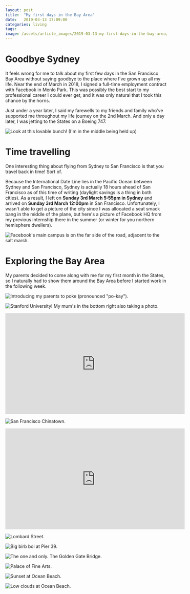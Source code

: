 ```yaml
---
layout: post
title:  "My first days in the Bay Area"
date:   2019-03-13 17:09:00
categories: living
tags:
image: /assets/article_images/2019-03-13-my-first-days-in-the-bay-area/desktop.jpg
---
```


# Goodbye Sydney
It feels wrong for me to talk about my first few days in the San Francisco Bay Area without saying goodbye to the place
where I've grown up all my life. Near the end of March in 2018, I signed a full-time employment
contract with Facebook in Menlo Park. This was possibly the best start to my professional career
I could ever get, and it was only natural that I took this chance by the horns.

Just under a year later, I said my farewells to my friends and family who've supported me
throughout my life journey on the 2nd March. And only a day later, I was jetting to the States on a Boeing 747.

![Look at this lovable bunch! (I'm in the middle being held up)](/assets/article_images/2019-03-13-my-first-days-in-the-bay-area/1.jpg)

# Time travelling
One interesting thing about flying from Sydney to San Francisco is that you travel back in time!
Sort of.

Because the International Date Line lies in the Pacific Ocean between Sydney and San Francisco,
Sydney is actually 18 hours ahead of San Francisco as of this time of writing (daylight savings is
a thing in both cities). As a result, I left on **Sunday 3rd March 5:55pm in Sydney** and arrived on
**Sunday 3rd March 12:00pm** in San Francisco. Unfortunately, I wasn't able to get a picture of
the city since I was allocated a seat smack bang in the middle of the plane, but here's a picture
of Facebook HQ from my previous internship there in the summer (or winter for you northern
hemisphere dwellers).

![Facebook's main campus is on the far side of the road, adjacent to the salt marsh.](/assets/article_images/2019-03-13-my-first-days-in-the-bay-area/2.jpg)

# Exploring the Bay Area
My parents decided to come along with me for my first month in the States, so I naturally had to
show them around the Bay Area before I started work in the following week.

![Introducing my parents to poke (pronounced "po-kay").](/assets/article_images/2019-03-13-my-first-days-in-the-bay-area/3.jpg)

![Stanford University! My mum's in the bottom right also taking a photo.](/assets/article_images/2019-03-13-my-first-days-in-the-bay-area/4.jpg)

<iframe width="560" height="315" src="https://www.youtube.com/embed/NSz76gzLwxc" frameborder="0" allow="accelerometer; autoplay; encrypted-media; gyroscope; picture-in-picture" allowfullscreen></iframe>

<br>

![San Francisco Chinatown.](/assets/article_images/2019-03-13-my-first-days-in-the-bay-area/5.jpg)

<iframe width="560" height="315" src="https://www.youtube.com/embed/-_WYZtpgCig" frameborder="0" allow="accelerometer; autoplay; encrypted-media; gyroscope; picture-in-picture" allowfullscreen></iframe>

<br>

![Lombard Street.](/assets/article_images/2019-03-13-my-first-days-in-the-bay-area/6.jpg)

![Big birb boi at Pier 39.](/assets/article_images/2019-03-13-my-first-days-in-the-bay-area/7.jpg)

![The one and only. The Golden Gate Bridge.](/assets/article_images/2019-03-13-my-first-days-in-the-bay-area/8.jpg)

![Palace of Fine Arts.](/assets/article_images/2019-03-13-my-first-days-in-the-bay-area/9.jpg)

![Sunset at Ocean Beach.](/assets/article_images/2019-03-13-my-first-days-in-the-bay-area/10.jpg)

![Low clouds at Ocean Beach.](/assets/article_images/2019-03-13-my-first-days-in-the-bay-area/11.jpg)

